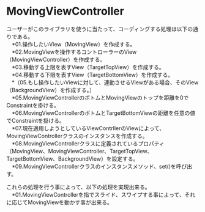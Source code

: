 # MovingViewController

ユーザーがこのライブラリを使うに当たって、コーディングする処理は以下の通りである。  
　*01.操作したいView（MovingView）を作成する。  
　*02.MovingViewを操作するコントローラーのView（MovingViewController）を作成する。  
　*03.移動する上限を表すView（TargetTopView）を作成する。  
　*04.移動する下限を表すView（TargetBottomView）を作成する。  
　*（05.もし操作したいViewに対して、連動させるViewがある場合、そのView（BackgroundView）を作成する。）  
　*05.MovingViewControllerのボトムとMovingViewのトップを距離を0でConstraintを掛ける。  
　*06.MovingViewControllerのボトムとTargetBottomViewの距離を任意の値でConstraintを掛ける。  
　*07.現在適用しようとしているViewContrllerのViewによって、MovingViewControllerクラスのインスタンスを作成する。  
　*08.MovingViewControllerクラスに定義されているプロパティ（MovingView、MovingViewController、TargetTopView、TargetBottomView、BackgroundView）を設定する。  
　*09.MovingViewControllerクラスのインスタンスメソッド、set()を呼び出す。
  
これらの処理を行う事によって、以下の処理を実現出来る。  
　*01.MovingViewControllerを指でスライド、スワイプする事によって、それに応じてMovingViewを動かす事が出来る。  
